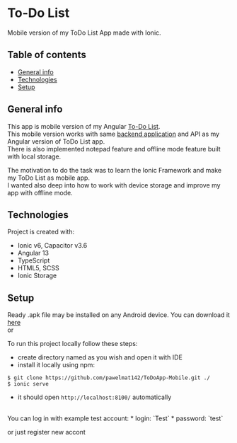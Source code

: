 # To-Do List

  Mobile version of my ToDo List App made with Ionic.
 
## Table of contents
* [General info](#general-info)
* [Technologies](#technologies)
* [Setup](#setup)

## General info
 This app is mobile version of my Angular [To-Do List](https://github.com/pawelmat142/ToDo-List-Angular). <br />
 This mobile version works with same [backend application](https://github.com/pawelmat142/ToDo-List-backend) and API as my Angular version of ToDo List app. <br />
 There is also implemented notepad feature and offline mode feature built with local storage. <br />
 
 The motivation to do the task was to learn the Ionic Framework and make my ToDo List as mobile app. <br /> 
 I wanted also deep into how to work with device storage and improve my app with offline mode. <br /> 
 
## Technologies
Project is created with:
* Ionic v6, Capacitor v3.6
* Angular 13 
* TypeScript
* HTML5, SCSS
* Ionic Storage

## Setup

Ready .apk file may be installed on any Android device. You can download it [here](https://drive.google.com/drive/folders/1OpUzcEuO5Mr3DBd4977ORzwrv-EduInr?hl=pl)
<br />
or 
<br />

To run this project locally follow these steps: 
* create directory named as you wish and open it with IDE
* install it locally using npm:
```
$ git clone https://github.com/pawelmat142/ToDoApp-Mobile.git ./
$ ionic serve
```
* it should open `http://localhost:8100/` automatically

<br />
You can log in with example test account:
* login: `Test`
* password: `test`

or just register new accont
